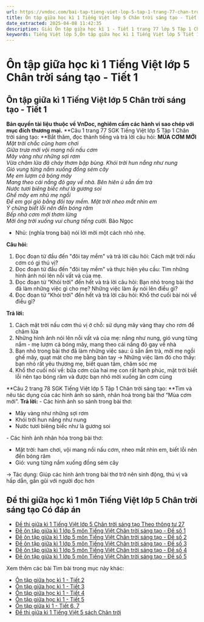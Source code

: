```yaml
---
url: https://vndoc.com/bai-tap-tieng-viet-lop-5-tap-1-trang-77-chan-troi-sang-tao-319477
title: Ôn tập giữa học kì 1 Tiếng Việt lớp 5 Chân trời sáng tạo - Tiết 1 - VnDoc.com
date_extracted: 2025-04-08 11:42:35
description: Giải Ôn tập giữa học kì 1 - Tiết 1 trang 77 lớp 5 Tập 1 Chân trời sáng tạo gồm các phần hướng dẫn giải chi tiết, đầy đủ nhất chỉ có trên VnDoc. Mời các bạn tham khảo.
keywords: Tiếng Việt lớp 5,Ôn tập giữa học kì 1 Tiếng Việt lớp 5 Tiết 1,Ôn tập giữa học kì 1 Tiếng Việt lớp 5 Chân trời sáng tạo,Bài tập Tiếng Việt lớp 5 Tập 1 trang 77 Chân trời sáng tạo,Tiếng Việt lớp 5 trang 77 Tập 1 Chân trời sáng tạo,ôn tập giữa học kì 1,ôn tập giữa học kì 1 lớp 5 tiếng việt,Ôn tập giữa học kì 1 Tiếng Việt lớp 5,giải bài tập sgk tiếng việt 5 tuần 9,Tiếng Việt lớp 5 Tập 1,sgk Tiếng Việt lớp 5
---
```


# Ôn tập giữa học kì 1 Tiếng Việt lớp 5 Chân trời sáng tạo - Tiết 1
## **Ôn tập giữa kì 1 Tiếng Việt lớp 5 Chân trời sáng tạo - Tiết 1**
**Bản quyền tài liệu thuộc về VnDoc, nghiêm cấm các hành vi sao chép với mục đích thương mại.**
**Câu 1 trang 77 SGK Tiếng Việt lớp 5 Tập 1 Chân trời sáng tạo: **Bắt thăm, đọc thành tiếng và trả lời câu hỏi:
**MÙA CƠM MỚI**
 _Mặt trời chắc cũng ham chơi_  
 _Giữa trưa mới vội mang nồi nấu cơm_  
 _Mây vàng như những sợi rơm_  
 _Vừa châm lửa đã cháy thơm bập bùng._
_Khói trời hun nắng như nung_  
 _Gió vung từng nắm xuống đồng sém cây_  
 _Mẹ em lượm cả bóng mây_  
 _Mang theo cái nắng đỏ gay về nhà._
_Bên hiên ủ sẵn ấm trà_  
 _Nước tươi biêng biếc như là gương soi_  
 _Ghế mây em nhủ mẹ ngồi_  
 _Để em gọi gió bằng đôi tay mềm._
_Mặt trời nheo mắt nhìn em_  
 _Ý chừng biết lỗi nên đền bóng râm_  
 _Bếp nhà cơm mới thơm lừng_  
 _Mời ông trời xuống vui chung tiếng cười._
Bảo Ngọc
  * Nhủ: \(nghĩa trong bài\) nói lời mời một cách nhỏ nhẹ.

**Câu hỏi:**
  1. Đọc đoạn từ đầu đến "đôi tay mềm" và trả lời câu hỏi: Cách mặt trời nấu cơm có gì thú vị?
  2. Đọc đoạn từ đầu đến "đôi tay mềm" và thực hiện yêu cầu: Tìm những hình ảnh nói lên nỗi vất vả của mẹ.
  3. Đọc đoạn từ “Khói trời" đến hết và trả lời câu hỏi: Bạn nhỏ trong bài thơ đã làm những việc gì cho mẹ? Những việc làm ấy nói lên điều gì?
  4. Đọc đoạn từ “Khói trời" đến hết và trả lời câu hỏi: Khổ thơ cuối bài nói về điều gì?

**Trả lời:**
  1. Cách mặt trời nấu cơm thú vị ở chỗ: sử dụng mây vàng thay cho rơm để châm lửa
  2. Những hình ảnh nói lên nỗi vất vả của mẹ: nắng như nung, gió vung từng nắm - mẹ lượm cả bóng mây, mang theo cái nắng đỏ gay về nhà
  3. Bạn nhỏ trong bài thơ đã làm những việc sau: ủ sẵn ấm trà, mời mẹ ngồi ghế mây, quạt mát cho mẹ bằng bàn tay → Những việc làm đó cho thấy: bạn nhỏ rất yêu thương mẹ, biết quan tâm, chăm sóc mẹ
  4. Khổ thơ cuối nói về: bữa cơm của hai mẹ con rất hạnh phúc, mặt trời biết lỗi nên tạo bóng râm và được bạn nhỏ mời xuống ăn cơm cùng

**Câu 2 trang 78 SGK Tiếng Việt lớp 5 Tập 1 Chân trời sáng tạo: **Tìm và nêu tác dụng của các hình ảnh so sánh, nhân hoá trong bài thơ “Mùa cơm mới”.
**Trả lời:**
\- Các hình ảnh so sánh trong bài thơ:
  * Mây vàng như những sợi rơm
  * Khói trời hun nắng như nung
  * Nước tươi biêng biếc như là gương soi

\- Các hình ảnh nhân hóa trong bài thơ:
  * Mặt trời: ham chơi, vội mang nồi nấu cơm, nheo mắt nhìn em, biết lỗi nên đền bóng râm
  * Gió: vung từng nắm xuống đồng sém cây

→ Tác dụng: Giúp các hình ảnh trong bài thơ trở nên sinh động, thú vị và hấp dẫn, gần gũi với người đọc hơn
## **Đề thi giữa học kì 1 môn Tiếng Việt lớp 5 Chân trời sáng tạo Có đáp án**
  * [Đề thi giữa kì 1 Tiếng Việt lớp 5 Chân trời sáng tạo Theo thông tư 27](<https://vndoc.com/de-thi-giua-ki-1-tieng-viet-lop-5-chan-troi-sang-tao-theo-thong-tu-27-de-1-329552>)
  * [Đề ôn tập giữa kì 1 lớp 5 môn Tiếng Việt Chân trời sáng tạo - Đề số 1](<https://vndoc.com/de-thi-giua-ki-1-lop-5-mon-tieng-viet-chan-troi-sang-tao-de-so-1-328874>)
  * [Đề ôn tập giữa kì 1 lớp 5 môn Tiếng Việt Chân trời sáng tạo - Đề số 2](<https://vndoc.com/de-thi-giua-ki-1-lop-5-mon-tieng-viet-nam-2020-2021-de-2-206847>)
  * [Đề ôn tập giữa kì 1 lớp 5 môn Tiếng Việt Chân trời sáng tạo - Đề số 3](<https://vndoc.com/de-thi-giua-ki-1-lop-5-mon-tieng-viet-chan-troi-sang-tao-de-so-3-329017>)
  * [Đề ôn tập giữa kì 1 lớp 5 môn Tiếng Việt Chân trời sáng tạo - Đề số 4](<https://vndoc.com/de-thi-giua-ki-1-lop-5-mon-tieng-viet-chan-troi-sang-tao-de-so-4-329046>)
  * [Đề ôn tập giữa kì 1 lớp 5 môn Tiếng Việt Chân trời sáng tạo - Đề số 5](<https://vndoc.com/de-thi-giua-ki-1-lop-5-mon-tieng-viet-chan-troi-sang-tao-de-so-5-329054>)

Xem thêm các bài Tìm bài trong mục này khác:
  * [Ôn tập giữa học kì 1 - Tiết 2](</bai-tap-tieng-viet-lop-5-tap-1-trang-78-chan-troi-sang-tao-319478>)
  * [Ôn tập giữa học kì 1 - Tiết 3](</bai-tap-tieng-viet-lop-5-tap-1-trang-78-79-chan-troi-sang-tao-319479>)
  * [Ôn tập giữa học kì 1 - Tiết 4](</bai-tap-tieng-viet-lop-5-tap-1-trang-80-chan-troi-sang-tao-319488>)
  * [Ôn tập giữa học kì 1 - Tiết 5](</bai-tap-tieng-viet-lop-5-tap-1-trang-80-81-chan-troi-sang-tao-319490>)
  * [Ôn tập giữa kì 1 - Tiết 6, 7](</bai-tap-tieng-viet-lop-5-tap-1-trang-81-chan-troi-sang-tao-319492>)
  * [Đề thi giữa kì 1 Tiếng Việt 5 sách Chân trời](</de-thi-giua-ki-1-lop-5-mon-tieng-viet>)

